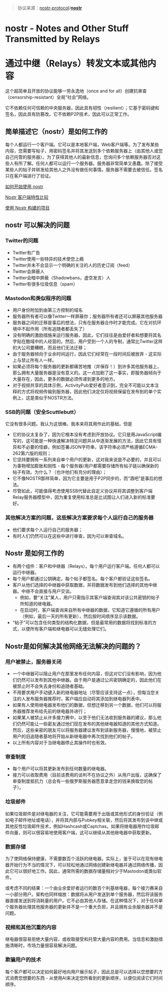 > 协议来源：[nostr-protocol](https://github.com/nostr-protocol)/**[nostr](https://github.com/nostr-protocol/nostr)**

# nostr - Notes and Other Stuff Transmitted by Relays 

# 通过中继（Relays）转发文本或其他内容

这个超简单且开放的协议能够一劳永逸地（once and for all）创建抗审查（censorship-resistant）全局“社会”网络。

它不依赖任何可信赖的中央服务器，因此具有韧性（resilient）；它基于密码键和签名，因此具有防篡改。它不依赖P2P技术，因此可以正常工作。



## 简单描述它（nostr）是如何工作的

每个人都运行一个客户端。它可以是本地客户端，Web客户端等。为了发布某些内容，您需要写帖子，用密码签名并将其发送到多个依赖服务器上（由其他人或您自己托管的服务器）。为了获得其他人的最新信息，您询问多个依赖服务器否对这些人有所了解。任何人都可以运行一个服务器。服务器非常简单又愚蠢。除了接受某些人的帖子并转发给其他人之外没有做任何事情。服务器不需要去被信任。签名只在客户端进行了验证。

[如何开始使用 nostr](https://github.com/vishalxl/nostr_console/discussions/31)

[Nostr 客户端特性比较](https://github.com/vishalxl/Nostr-Clients-Features-List/blob/main/Readme.md)

[使用 Nostr 构建的项目](https://github.com/aljazceru/awesome-nostr)



## nostr 可以解决的问题

### Twitter的问题

- Twitter有广告
- Twitter使用一些特异的技术使您上瘾
- Twitter并未不会显示一个明确的关注的人的历史订阅（feed）
- Twitter会屏蔽人
- Twitter会暗中屏蔽（Shadowbans，虚空发言）人
- Twitter有很多垃圾信息（spam）



### Mastodon和类似程序的问题

- 用户身份附加到由第三方控制的域名
- 服务器所有者可以像Twitter一样屏蔽你；服务器所有者还可以屏蔽其他服务器
- 服务器之间的迁移是事后的想法，只有在服务器合作时才能完成。它在对抗环境中不起作用（所有追随者都丢失了）
- 没有明确的激励措施来运行服务器，因此，它们往往是由爱好者和想要将其名字贴在酷域中的人经营的。然后，用户受到一个人的专制，通常比Twitter这样的大公司要糟糕，而且他们无法迁移；
- 由于服务器倾向于业余时间运行，因此它们经常在一段时间后被放弃 - 这实际上与禁止所有人一样。
- 如果必须将每个服务器的更新都痛苦地推（并保存！）到许多其他服务器上，那么拥有大量服务器是没有意义的。这一点加剧了这一事实，即服务器倾向于大量存在，因此，更多的数据必须传递到更多的地方。
- 对于视频共享的具体示例，ActivityPub爱好者意识到，完全不可能以文本注释的方式将视频传输到服务器，因此他们决定仅将视频保留在发布到的单个实例上，这是类似于NOSTR方法。



### SSB的问题（安全Scuttlebutt）

它没有很多问题。我认为这很棒。我本来将其用作此的基础，但是

- 它的协议太复杂了，因为它根本没有考虑到开放协议。它只是用JavaScript编写的，这可能是一种快速解决特定问题并从中逐渐发展的方法，因此它具有怪异和不必要的怪癖，例如签署JSON字符串，该字符串必须严格遵循ECMA-262第六版的规则；
- 它坚持要拥有一系列来自单个用户的更新，这对我来说是不必要的，并且可以为事物增加膨胀和刚性 - 每个服务器/用户都需要存储所有帖子链以确保新的帖子有效。为什么？（也许他们有充分的理由）；
- 它不像NOSTR那样简单，因为它主要是用于P2P同步的，而“酒吧”是事后的想法。
- 尽管如此，可能值得考虑使用SSB代替此自定义协议并将其调整到客户端Relay服务器模型中，因为重复使用标准总是比试图让人们进入新的标准要好。



### 其他解决方案的问题，这些解决方案要求每个人运行自己的服务器

- 他们要求每个人运行自己的服务器；
- 有时人们仍然可以在这些中进行审查，因为可以审查域名。



## Nostr 是如何工作的

- 有两个组件：客户和中继器（Relays）。每个用户运行客户端。任何人都可以运行中继器。
- 每个用户都通过公钥确定。每个帖子都签名。每个客户都验证这些签名。
- 客户从他们选择的中继器中获取数据，并将数据发布到他们选择的其他中继器。中继不会直接与用户交谈。
  - 例如，要“关注”某人，用户只需指示其客户端查询其对该公共密钥的帖子所知道的继电器。
  - 在启动时，客户端查询来自所有中继器的数据，它知道它遵循的所有用户（例如，最后一天的所有更新），然后按时间顺序显示该数据。
- “帖子”可以包含任何类型的结构化数据，但是最常用的数据将找到标准的方式，以便所有客户端和继电器可以无缝处理它们。



## Nostr是如何解决其他网络无法解决的问题的？

### 用户被禁止，服务器关闭

- 一个中继器可以阻止用户在那里发布任何内容，但这对它们没有影响，因为他们仍然可以发布到其他中继器。由于用户是通过公共密钥确定的，因此他们在被禁止时不会失去身份和追随者基础。
- 不用要求用户手动键入新的继电器地址（尽管应该支持这一点），但每当您关注的人发布服务器推荐时，客户端应自动将其添加到继电器列表中。
- 如果有人使用继电器发布他们的数据，但想迁移到另一个数据，他们可以将服务器推荐发布给先前的继电器并进行；
- 如果某人被禁止从许多接力赛中，以至于他们无法收到服务器的建议，那么他们仍然可能让一些密友通过他们现在发布的其他继电器知道的其他方式知道。然后，这些亲密的朋友可以将服务器建议发布到该新服务器，慢慢地，被禁止用户的旧追随者基地将开始从新继电器中再次找到他们的帖子。
- 以上所有内容对于当继电器停止其操作时也有效。



### 审查制度

- 每个用户可以将其更新发布到任何数量的继电器。
- 接力可以收取费用（目前该费用的谈判不在协议之外）从用户出版，这确保了审查制度抵抗力（总会有一些俄罗斯服务器愿意拿走您的钱来换取您的帖子）。



### 垃圾邮件

如果垃圾邮件是对继电器的关注，它可能需要用于出版或其他形式的身份验证（例如电子邮件地址或电话），并将其内部与Pubkey相关联，然后将其发布到该中继或其他反性垃圾邮件技术，例如Hashcash或Captchas。如果将继电器用作垃圾邮件向量，则可以很容易地使用客户端，这可以继续从其他继电器中获取更新。



### 数据存储

为了使网络保持健康，不需要数百个活跃的继电器。实际上，鉴于可以在现有继电器开始行为不当的情况下，可以轻松地通过网络创建新继电器并通过网络传播，因此它可以很好地工作。因此，通常所需的数据存储量相对少于Mastodon或类似软件。

或考虑不同的结果：一个由业余爱好者运行的数百个利基继电器，每个接力赛来自一小部分用户。架构也同样缩放：数据将从用户发送到单个服务器，然后将该服务器直接发送到将消耗量的用户。它不必由其他人存储。在这种情况下，对于任何单个服务器处理其他服务器的更新并不是一个重大负担，并且拥有业余服务器并不是问题。



### 视频和其他沉重的内容

继电器很容易拒绝大量内容，或收取接受和托管大量内容的费用。当信息和激励措施清晰时，市场力量很容易解决问题。



### 欺骗用户的技术

每个客户都可以决定如何最好地向用户展示帖子，因此总是可以选择以您想要的方式消费您想要的东西 - 从使用AI来决定您所看到的更新顺序，以便仅阅读它们时间顺序。